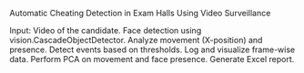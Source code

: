 Automatic Cheating Detection in Exam Halls Using Video Surveillance

Input: Video of the candidate.
Face detection using vision.CascadeObjectDetector.
Analyze movement (X-position) and presence.
Detect events based on thresholds.
Log and visualize frame-wise data.
Perform PCA on movement and face presence.
Generate Excel report.



